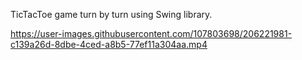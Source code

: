 TicTacToe game turn by turn using Swing library.

https://user-images.githubusercontent.com/107803698/206221981-c139a26d-8dbe-4ced-a8b5-77ef11a304aa.mp4

